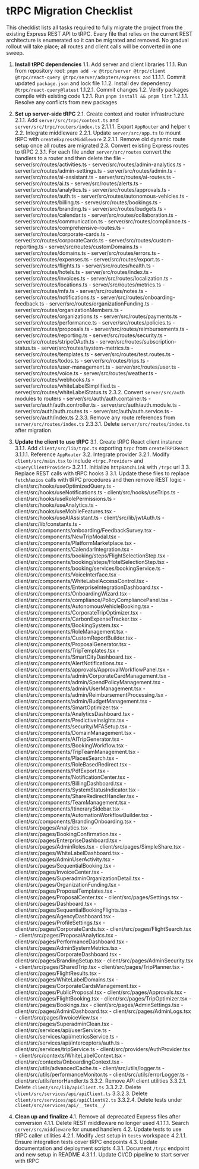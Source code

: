 # tRPC Migration Checklist

This checklist lists all tasks required to fully migrate the project from the existing Express REST API to tRPC. Every file that relies on the current REST architecture is enumerated so it can be migrated and removed. No gradual rollout will take place; all routes and client calls will be converted in one sweep.

1. **Install tRPC dependencies**
   1.1. Add server and client libraries
       1.1.1. Run from repository root: `pnpm add -w @trpc/server @trpc/client @trpc/react-query @trpc/server/adapters/express zod`
           1.1.1.1. Commit updated `package.json` and lock file
       1.1.2. Install dev dependency `@trpc/react-query@latest`
           1.1.2.1. Commit changes
   1.2. Verify packages compile with existing code
       1.2.1. Run `pnpm install && pnpm lint`
           1.2.1.1. Resolve any conflicts from new packages

2. **Set up server-side tRPC**
   2.1. Create context and router infrastructure
       2.1.1. Add `server/src/trpc/context.ts` and `server/src/trpc/routers/index.ts`
           2.1.1.1. Export `AppRouter` and helper `t`
   2.2. Integrate middleware
       2.2.1. Update `server/src/app.ts` to mount tRPC with `createExpressMiddleware`
           2.2.1.1. Remove old dynamic route setup once all routes are migrated
   2.3. Convert existing Express routes to tRPC
       2.3.1. For each file under `server/src/routes` convert the handlers to a router and then delete the file
           - server/src/routes/activities.ts
           - server/src/routes/admin-analytics.ts
           - server/src/routes/admin-settings.ts
           - server/src/routes/admin.ts
           - server/src/routes/ai-assistant.ts
           - server/src/routes/ai-routes.ts
           - server/src/routes/ai.ts
           - server/src/routes/alerts.ts
           - server/src/routes/analytics.ts
           - server/src/routes/approvals.ts
           - server/src/routes/auth.ts
           - server/src/routes/autonomous-vehicles.ts
           - server/src/routes/billing.ts
           - server/src/routes/bookings.ts
           - server/src/routes/branding.ts
           - server/src/routes/budgets.ts
           - server/src/routes/calendar.ts
           - server/src/routes/collaboration.ts
           - server/src/routes/communication.ts
           - server/src/routes/compliance.ts
           - server/src/routes/comprehensive-routes.ts
           - server/src/routes/corporate-cards.ts
           - server/src/routes/corporateCards.ts
           - server/src/routes/custom-reporting.ts
           - server/src/routes/customDomains.ts
           - server/src/routes/domains.ts
           - server/src/routes/errors.ts
           - server/src/routes/expenses.ts
           - server/src/routes/export.ts
           - server/src/routes/flights.ts
           - server/src/routes/health.ts
           - server/src/routes/hotels.ts
           - server/src/routes/index.ts
           - server/src/routes/invoices.ts
           - server/src/routes/localization.ts
           - server/src/routes/locations.ts
           - server/src/routes/metrics.ts
           - server/src/routes/mfa.ts
           - server/src/routes/notes.ts
           - server/src/routes/notifications.ts
           - server/src/routes/onboarding-feedback.ts
           - server/src/routes/organizationFunding.ts
           - server/src/routes/organizationMembers.ts
           - server/src/routes/organizations.ts
           - server/src/routes/payments.ts
           - server/src/routes/performance.ts
           - server/src/routes/policies.ts
           - server/src/routes/proposals.ts
           - server/src/routes/reimbursements.ts
           - server/src/routes/reporting.ts
           - server/src/routes/security.ts
           - server/src/routes/stripeOAuth.ts
           - server/src/routes/subscription-status.ts
           - server/src/routes/system-metrics.ts
           - server/src/routes/templates.ts
           - server/src/routes/test.routes.ts
           - server/src/routes/todos.ts
           - server/src/routes/trips.ts
           - server/src/routes/user-management.ts
           - server/src/routes/user.ts
           - server/src/routes/voice.ts
           - server/src/routes/weather.ts
           - server/src/routes/webhooks.ts
           - server/src/routes/whiteLabelSimplified.ts
           - server/src/routes/whiteLabelStatus.ts
       2.3.2. Convert `server/src/auth` modules to routers
           - server/src/auth/auth.container.ts
           - server/src/auth/auth.controller.ts
           - server/src/auth/auth.module.ts
           - server/src/auth/auth.routes.ts
           - server/src/auth/auth.service.ts
           - server/src/auth/index.ts
       2.3.3. Remove any route references from `server/src/routes/index.ts`
           2.3.3.1. Delete `server/src/routes/index.ts` after migration

3. **Update the client to use tRPC**
   3.1. Create tRPC React client instance
       3.1.1. Add `client/src/lib/trpc.ts` exporting `trpc` from `createTRPCReact`
           3.1.1.1. Reference `AppRouter`
   3.2. Integrate provider
       3.2.1. Modify `client/src/main.tsx` to include `<trpc.Provider>` and `<QueryClientProvider>`
           3.2.1.1. Initialize `httpBatchLink` with `/trpc` url
   3.3. Replace REST calls with tRPC hooks
       3.3.1. Update these files to replace `fetch`/`axios` calls with tRPC procedures and then remove REST logic
           - client/src/hooks/useOptimizedQuery.ts
           - client/src/hooks/useNotifications.ts
           - client/src/hooks/useTrips.ts
           - client/src/hooks/useRolePermissions.ts
           - client/src/hooks/useAnalytics.ts
           - client/src/hooks/useMobileFeatures.tsx
           - client/src/hooks/useAIAssistant.ts
           - client/src/lib/jwtAuth.ts
           - client/src/lib/constants.ts
           - client/src/components/onboarding/FeedbackSurvey.tsx
           - client/src/components/NewTripModal.tsx
           - client/src/components/PlatformMarketplace.tsx
           - client/src/components/CalendarIntegration.tsx
           - client/src/components/booking/steps/FlightSelectionStep.tsx
           - client/src/components/booking/steps/HotelSelectionStep.tsx
           - client/src/components/booking/services/bookingService.ts
           - client/src/components/VoiceInterface.tsx
           - client/src/components/WhiteLabelAccessControl.tsx
           - client/src/components/EnterpriseIntegrationDashboard.tsx
           - client/src/components/OnboardingWizard.tsx
           - client/src/components/compliance/PolicyCompliancePanel.tsx
           - client/src/components/AutonomousVehicleBooking.tsx
           - client/src/components/CorporateTripOptimizer.tsx
           - client/src/components/CarbonExpenseTracker.tsx
           - client/src/components/BookingSystem.tsx
           - client/src/components/RoleManagement.tsx
           - client/src/components/CustomReportBuilder.tsx
           - client/src/components/ProposalGenerator.tsx
           - client/src/components/TripTemplates.tsx
           - client/src/components/SmartCityDashboard.tsx
           - client/src/components/AlertNotifications.tsx
           - client/src/components/approvals/ApprovalWorkflowPanel.tsx
           - client/src/components/admin/CorporateCardManagement.tsx
           - client/src/components/admin/SpendPolicyManagement.tsx
           - client/src/components/admin/UserManagement.tsx
           - client/src/components/admin/ReimbursementProcessing.tsx
           - client/src/components/admin/BudgetManagement.tsx
           - client/src/components/SmartOptimizer.tsx
           - client/src/components/AnalyticsDashboard.tsx
           - client/src/components/PredictiveInsights.tsx
           - client/src/components/security/MFASetup.tsx
           - client/src/components/DomainManagement.tsx
           - client/src/components/AITripGenerator.tsx
           - client/src/components/BookingWorkflow.tsx
           - client/src/components/TripTeamManagement.tsx
           - client/src/components/PlacesSearch.tsx
           - client/src/components/RoleBasedRedirect.tsx
           - client/src/components/PdfExport.tsx
           - client/src/components/NotificationCenter.tsx
           - client/src/components/BillingDashboard.tsx
           - client/src/components/SystemStatusIndicator.tsx
           - client/src/components/ShareRedirectHandler.tsx
           - client/src/components/TeamManagement.tsx
           - client/src/components/ItinerarySidebar.tsx
           - client/src/components/AutomationWorkflowBuilder.tsx
           - client/src/components/BrandingOnboarding.tsx
           - client/src/pages/Analytics.tsx
           - client/src/pages/BookingConfirmation.tsx
           - client/src/pages/EnterpriseDashboard.tsx
           - client/src/pages/AdminRoles.tsx
           - client/src/pages/SimpleShare.tsx
           - client/src/pages/WhiteLabelDashboard.tsx
           - client/src/pages/AdminUserActivity.tsx
           - client/src/pages/SequentialBooking.tsx
           - client/src/pages/InvoiceCenter.tsx
           - client/src/pages/SuperadminOrganizationDetail.tsx
           - client/src/pages/OrganizationFunding.tsx
           - client/src/pages/ProposalTemplates.tsx
           - client/src/pages/ProposalCenter.tsx
           - client/src/pages/Settings.tsx
           - client/src/pages/Dashboard.tsx
           - client/src/pages/SequentialBookingFlights.tsx
           - client/src/pages/AgencyDashboard.tsx
           - client/src/pages/ProfileSettings.tsx
           - client/src/pages/CorporateCards.tsx
           - client/src/pages/FlightSearch.tsx
           - client/src/pages/ProposalAnalytics.tsx
           - client/src/pages/PerformanceDashboard.tsx
           - client/src/pages/AdminSystemMetrics.tsx
           - client/src/pages/CorporateDashboard.tsx
           - client/src/pages/BrandingSetup.tsx
           - client/src/pages/AdminSecurity.tsx
           - client/src/pages/SharedTrip.tsx
           - client/src/pages/TripPlanner.tsx
           - client/src/pages/FlightResults.tsx
           - client/src/pages/WhiteLabelDomains.tsx
           - client/src/pages/CorporateCardsManagement.tsx
           - client/src/pages/PublicProposal.tsx
           - client/src/pages/Approvals.tsx
           - client/src/pages/FlightBooking.tsx
           - client/src/pages/TripOptimizer.tsx
           - client/src/pages/Bookings.tsx
           - client/src/pages/AdminSettings.tsx
           - client/src/pages/AdminDashboard.tsx
           - client/src/pages/AdminLogs.tsx
           - client/src/pages/InvoiceView.tsx
           - client/src/pages/SuperadminClean.tsx
           - client/src/services/api/userService.ts
           - client/src/services/api/metricsService.ts
           - client/src/services/api/interceptors/auth.ts
           - client/src/services/tripService.ts
           - client/src/providers/AuthProvider.tsx
           - client/src/contexts/WhiteLabelContext.tsx
           - client/src/contexts/OnboardingContext.tsx
           - client/src/utils/advancedCache.ts
           - client/src/utils/logger.ts
           - client/src/utils/performanceMonitor.ts
           - client/src/utils/errorLogger.ts
           - client/src/utils/errorHandler.ts
       3.3.2. Remove API client utilities
           3.3.2.1. Delete `client/src/lib/apiClient.ts`
           3.3.2.2. Delete `client/src/services/api/apiClient.ts`
           3.3.2.3. Delete `client/src/services/api/apiClientV2.ts`
           3.3.2.4. Delete tests under `client/src/services/api/__tests__/`

4. **Clean up and finalize**
   4.1. Remove all deprecated Express files after conversion
       4.1.1. Delete REST middleware no longer used
           4.1.1.1. Search `server/src/middleware` for unused handlers
   4.2. Update tests to use tRPC caller utilities
       4.2.1. Modify Jest setup in `tests` workspace
           4.2.1.1. Ensure integration tests cover tRPC endpoints
   4.3. Update documentation and deployment scripts
       4.3.1. Document `/trpc` endpoint and new setup in README
           4.3.1.1. Update CI/CD pipeline to start server with tRPC

